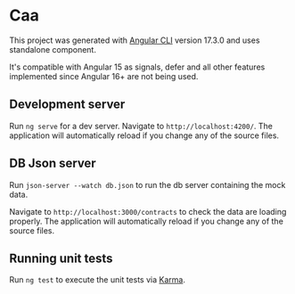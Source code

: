 # Caa

This project was generated with [Angular CLI](https://github.com/angular/angular-cli) version 17.3.0 and uses standalone component.

It's compatible with Angular 15 as signals, defer and all other features implemented since Angular 16+ are not being used.


## Development server

Run `ng serve` for a dev server. Navigate to `http://localhost:4200/`. The application will automatically reload if you change any of the source files.

## DB Json server

Run `json-server --watch db.json` to run the db server containing the mock data.

Navigate to `http://localhost:3000/contracts` to check the data are loading properly. The application will automatically reload if you change any of the source files.

## Running unit tests

Run `ng test` to execute the unit tests via [Karma](https://karma-runner.github.io).
